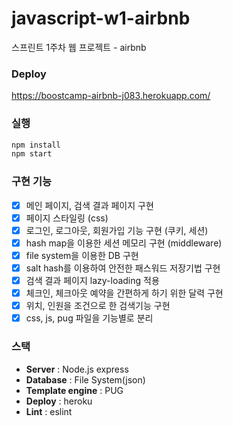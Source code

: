 # javascript-w1-airbnb

스프린트 1주차 웹 프로젝트 - airbnb

### Deploy

https://boostcamp-airbnb-j083.herokuapp.com/

### 실행

```bash
npm install
npm start
```

### 구현 기능

- [x] 메인 페이지, 검색 결과 페이지 구현
- [x] 페이지 스타일링 (css)
- [x] 로그인, 로그아웃, 회원가입 기능 구현 (쿠키, 세션)
- [x] hash map을 이용한 세션 메모리 구현 (middleware)
- [x] file system을 이용한 DB 구현
- [x] salt hash를 이용하여 안전한 패스워드 저장기법 구현
- [x] 검색 결과 페이지 lazy-loading 적용
- [x] 체크인, 체크아웃 예약을 간편하게 하기 위한 달력 구현
- [x] 위치, 인원을 조건으로 한 검색기능 구현
- [x] css, js, pug 파일을 기능별로 분리

### 스택

- **Server** : Node.js express
- **Database** : File System(json)
- **Template engine** : PUG
- **Deploy** : heroku
- **Lint** : eslint
